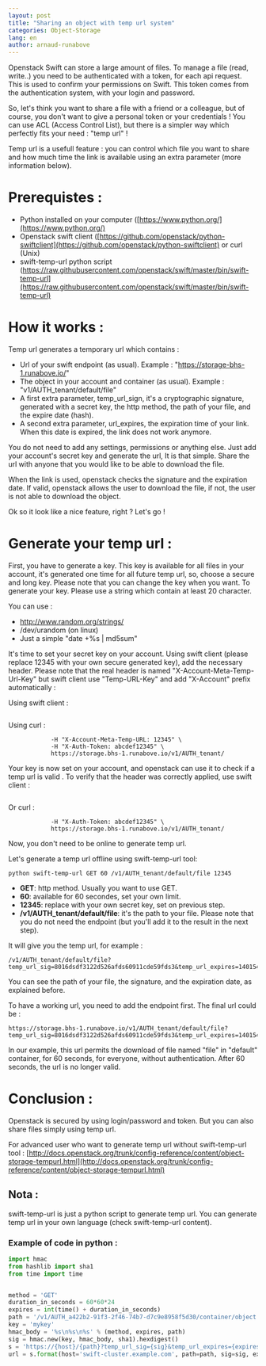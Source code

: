```yaml
---
layout: post
title: "Sharing an object with temp url system"
categories: Object-Storage
lang: en
author: arnaud-runabove
---
```


Openstack Swift can store a large amount of files. To manage a file (read, write..) you need to be authenticated with a token, for each api request. This is used to confirm your permissions on Swift. This token comes from the authentication system, with your login and password.

So, let's think you want to share a file with a friend or a colleague, but of course, you don't want to give a personal token or your credentials ! You can use ACL (Access Control List), but there is a simpler way which perfectly fits your need : "temp url" !

Temp url is a usefull feature : you can control which file you want to share and how much time the link is available using an extra parameter (more information below).

# Prerequistes :

 * Python installed on your computer ([https://www.python.org/](https://www.python.org/)
 * Openstack swift client ([https://github.com/openstack/python-swiftclient](https://github.com/openstack/python-swiftclient) or curl (Unix)
 * swift-temp-url python script (https://raw.githubusercontent.com/openstack/swift/master/bin/swift-temp-url](https://raw.githubusercontent.com/openstack/swift/master/bin/swift-temp-url)

# How it works :

Temp url generates a temporary url which contains :

 * Url of your swift endpoint (as usual). Example : "https://storage-bhs-1.runabove.io/"
 * The object in your account and container (as usual). Example : "v1/AUTH_tenant/default/file"
 * A first extra parameter, temp_url_sign, it's a cryptographic signature, generated with a secret key, the http method, the path of your file, and the expire date (hash).
 * A second extra parameter, url_expires, the expiration time of your link. When this date is expired, the link does not work anymore.

You do not need to add any settings, permissions or anything else. Just add your account's secret key and generate the url, It is that simple. Share the url with anyone that you would like to be able to download the file.

When the link is used, openstack checks the signature and the expiration date. If valid, openstack allows the user to download the file, if not, the user  is not able to download the object.

Ok so it look like a nice feature, right ?
Let's go !

# Generate your temp url :

First, you have to generate a key. This key is available for all files in your account, it's generated one time for all future temp url, so, choose a secure and long key. Please note that you can change the key when you want.  To generate your key. Please use a string which contain at least 20 character.

You can use :
 * http://www.random.org/strings/
 * /dev/urandom (on linux)
 * Just a simple "date +%s | md5sum"

It's time to set your secret key on your account. Using swift client (please replace 12345 with your own secure generated key), add the necessary header. Please note that the real header is named "X-Account-Meta-Temp-Url-Key" but swift client use "Temp-URL-Key" and add "X-Account" prefix automatically :

Using swift client :

```swift -v -V 2.0 -A https://auth.runabove.io/v2.0 -U tenant:login -K password post -m "Temp-URL-Key: 12345"
```

Using curl :

```curl -i  -X POST \
            -H "X-Account-Meta-Temp-URL: 12345" \
            -H "X-Auth-Token: abcdef12345" \
            https://storage.bhs-1.runabove.io/v1/AUTH_tenant/
```

Your key is now set on your account, and openstack can use it to check if a temp url is valid . To verify that the header was correctly applied, use swift client :

```swift -v -V 2.0 -A https://auth.runabove.io/v2.0 -U tenant:login -K password stat
```

Or curl :

```curl -i  -X HEAD \
            -H "X-Auth-Token: abcdef12345" \
            https://storage.bhs-1.runabove.io/v1/AUTH_tenant/
```

Now, you don't need to be online to generate temp url.

Let's generate a temp url offline using swift-temp-url tool:

```
python swift-temp-url GET 60 /v1/AUTH_tenant/default/file 12345
```

 * __GET__: http method. Usually you want to use GET.
 * __60__: available for 60 secondes, set your own limit.
 * __12345__: replace with your own secret key, set on previous step.
 * __/v1/AUTH_tenant/default/file__: it's the path to your file. Please note that you do not need the endpoint (but you'll add it to the result in the next step).

It will give you the temp url, for example :
```
/v1/AUTH_tenant/default/file?temp_url_sig=8016dsdf3122d526afds60911cde59fds3&temp_url_expires=1401548543
```

You can see the path of your file, the signature, and the expiration date, as explained before.

To have a working url, you need to add the endpoint first. The final url could be :

```
https://storage.bhs-1.runabove.io/v1/AUTH_tenant/default/file?temp_url_sig=8016dsdf3122d526afds60911cde59fds3&temp_url_expires=1401548543
```

In our example, this url permits the download of file named "file" in "default" container, for 60 seconds, for everyone, without authentication. After 60 seconds, the url is no longer valid.

# Conclusion :

Openstack is secured by using login/password and token. But you can also share files simply using temp url.

For advanced user who want to generate temp url without swift-temp-url tool : [http://docs.openstack.org/trunk/config-reference/content/object-storage-tempurl.html](http://docs.openstack.org/trunk/config-reference/content/object-storage-tempurl.html)

## Nota :

swift-temp-url is just a python script to generate temp url. You can generate temp url in your own language (check swift-temp-url content).

### Example of code in python :

```python
import hmac
from hashlib import sha1
from time import time


method = 'GET'
duration_in_seconds = 60*60*24
expires = int(time() + duration_in_seconds)
path = '/v1/AUTH_a422b2-91f3-2f46-74b7-d7c9e8958f5d30/container/object'
key = 'mykey'
hmac_body = '%s\n%s\n%s' % (method, expires, path)
sig = hmac.new(key, hmac_body, sha1).hexdigest()
s = 'https://{host}/{path}?temp_url_sig={sig}&temp_url_expires={expires}'
url = s.format(host='swift-cluster.example.com', path=path, sig=sig, expires=expires)
```